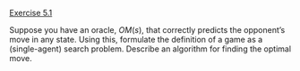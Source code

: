 [Exercise 5.1](ex_1/)

Suppose you have an oracle, $OM(s)$, that correctly predicts the
opponent’s move in any state. Using this, formulate the definition of a
game as a (single-agent) search problem. Describe an algorithm for
finding the optimal move.
